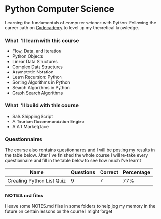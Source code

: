 # Python Computer Science

Learning the fundamentals of computer science with Python. Following the career path on [Codecademy](https://www.codecademy.com/learn/paths/computer-science) to level up my theoretical knowledge.

### What I'll learn with this course

-   Flow, Data, and Iteration
-   Python Objects
-   Linear Data Structures
-   Complex Data Structures
-   Asymptotic Notation
-   Learn Recursion: Python
-   Sorting Algorithms in Python
-   Search Algorithms in Python
-   Graph Search Algorithms

### What I'll build with this course

-   Sals Shipping Script
-   A Tourism Recommendation Engine
-   A Art Marketplace

### Questionnaires

The course also contains questionnaires and I will be posting my results in the table below. After I've finished the whole course I will re-take every questionnaire and fill in the table below to see how much I've learnt

| Name                      | Questions | Correct | Percentage |
| ------------------------- | --------- | ------- | ---------- |
| Creating Python List Quiz | 9         | 7       | 77%        |

### NOTES.md files

I leave some NOTES.md files in some folders to help jog my memory in the future on certain lessons on the course I might forget
